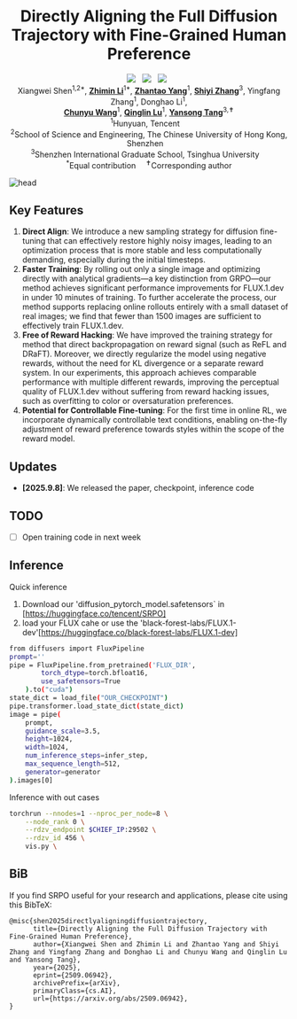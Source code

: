 <div align=“center” style=“font-family: charter;”>
<h1 align="center">Directly Aligning the Full Diffusion Trajectory with Fine-Grained Human Preference </h1>
<div align="center">
  <a href='https://arxiv.org/abs/2509.06942'><img src='https://img.shields.io/badge/ArXiv-red?logo=arxiv'></a>  &nbsp;
  <a href='https://huggingface.co/tencent/SRPO/'><img src='https://img.shields.io/badge/Model-blue?logo=huggingface'></a> &nbsp; 
  <a href='https://tencent.github.io/srpo-project-page/'><img src='https://img.shields.io/badge/%F0%9F%92%BB_Project-SRPO-blue'></a> &nbsp;
</div>
<div align="center">
  Xiangwei Shen<sup>1,2*</sup>,
  <a href="https://scholar.google.com/citations?user=Lnr1FQEAAAAJ&hl=zh-CN" target="_blank"><b>Zhimin Li</b></a><sup>1*</sup>,
  <a href="https://scholar.google.com.hk/citations?user=Fz3X5FwAAAAJ" target="_blank"><b>Zhantao Yang</b></a><sup>1</sup>, 
  <a href="https://shiyi-zh0408.github.io/" target="_blank"><b>Shiyi Zhang</b></a><sup>3</sup>,
  Yingfang Zhang<sup>1</sup>,
  Donghao Li<sup>1</sup>,
  <br>
  <a href="https://scholar.google.com/citations?user=VXQV5xwAAAAJ&hl=en" target="_blank"><b>Chunyu Wang</b></a><sup>1</sup>,
  <a href="https://openreview.net/profile?id=%7EQinglin_Lu2" target="_blank"><b>Qinglin Lu</b></a><sup>1</sup>,
  <a href="https://andytang15.github.io" target="_blank"><b>Yansong Tang</b></a><sup>3,✝</sup>
</div>
<div align="center">
  <sup>1</sup>Hunyuan, Tencent 
  <br>
  <sup>2</sup>School of Science and Engineering, The Chinese University of Hong Kong, Shenzhen 
  <br>
  <sup>3</sup>Shenzhen International Graduate School, Tsinghua University 
  <br>
  <sup>*</sup>Equal contribution 
  <sup>✝</sup>Corresponding author
</div>

![head](assets/head.jpg)

## Key Features
1. **Direct Align**: We introduce a new sampling strategy for diffusion fine-tuning that can effectively restore highly noisy images, leading to an optimization process that is more stable and less computationally demanding, especially during the initial timesteps.
2. **Faster Training**:   By rolling out only a single image and optimizing directly with analytical gradients—a key distinction from GRPO—our method achieves significant performance improvements for FLUX.1.dev in under 10 minutes of training. To further accelerate the process, our method supports replacing online rollouts entirely with a small dataset of real images; we find that fewer than 1500 images are sufficient to effectively train FLUX.1.dev.
3. **Free of Reward Hacking**: We have improved the training strategy for method that direct backpropagation on reward signal (such as ReFL and DRaFT). Moreover, we directly regularize the model using negative rewards, without the need for KL divergence or a separate reward system. In our experiments, this approach achieves comparable performance with multiple different rewards, improving the perceptual quality of FLUX.1.dev without suffering from reward hacking issues, such as overfitting to color or oversaturation preferences.
4. **Potential for Controllable Fine-tuning**: For the first time in online RL, we incorporate dynamically controllable text conditions, enabling on-the-fly adjustment of reward preference towards styles within the scope of the reward model.

## Updates

- __[2025.9.8]__:  We released the paper, checkpoint, inference code

##  TODO
- [ ] Open training code in next week
## Inference
Quick inference
1. Download our 'diffusion_pytorch_model.safetensors` in [https://huggingface.co/tencent/SRPO]
2. load your FLUX cahe or use the 'black-forest-labs/FLUX.1-dev'[https://huggingface.co/black-forest-labs/FLUX.1-dev] 
```bash
from diffusers import FluxPipeline
prompt=''
pipe = FluxPipeline.from_pretrained('FLUX_DIR',
        torch_dtype=torch.bfloat16,
        use_safetensors=True
    ).to("cuda")
state_dict = load_file("OUR_CHECKPOINT")
pipe.transformer.load_state_dict(state_dict)
image = pipe(
    prompt,
    guidance_scale=3.5,
    height=1024,
    width=1024,
    num_inference_steps=infer_step,
    max_sequence_length=512,
    generator=generator
).images[0]
```

Inference with out cases
```bash
torchrun --nnodes=1 --nproc_per_node=8 \
    --node_rank 0 \
    --rdzv_endpoint $CHIEF_IP:29502 \
    --rdzv_id 456 \
    vis.py \
```
## BiB
If you find SRPO useful for your research and applications, please cite using this BibTeX:
```
@misc{shen2025directlyaligningdiffusiontrajectory,
      title={Directly Aligning the Full Diffusion Trajectory with Fine-Grained Human Preference}, 
      author={Xiangwei Shen and Zhimin Li and Zhantao Yang and Shiyi Zhang and Yingfang Zhang and Donghao Li and Chunyu Wang and Qinglin Lu and Yansong Tang},
      year={2025},
      eprint={2509.06942},
      archivePrefix={arXiv},
      primaryClass={cs.AI},
      url={https://arxiv.org/abs/2509.06942}, 
}
```

